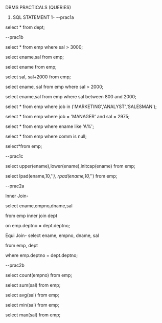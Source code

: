 DBMS PRACTICALS (QUERIES)
1) SQL STATEMENT 1-
--prac1a

select * from dept;

--prac1b

select * from emp where sal > 3000;

select ename,sal from emp;

select ename from emp;

select sal, sal+2000 from emp;

select ename, sal from emp where sal > 2000;

select ename,sal from emp where sal between 800 and 2000;

select * from emp where job in ('MARKETING','ANALYST','SALESMAN');

select * from emp where job = 'MANAGER' and sal = 2975;

select * from emp where ename like 'A%';

select * from emp where comm is null;

select*from emp;

--prac1c

select upper(ename),lower(ename),initcap(ename) from emp;

select lpad(ename,10,'*'), rpad(ename,10,'*') from emp;

--prac2a

Inner Join-

select ename,empno,dname,sal

from emp inner join dept

on emp.deptno = dept.deptno;

Equi Join-
select ename, empno, dname, sal

from emp, dept

where emp.deptno = dept.deptno;

--prac2b

select count(empno) from emp;

select sum(sal) from emp;

select avg(sal) from emp;

select min(sal) from emp;

select max(sal) from emp;

